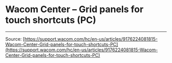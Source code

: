 # Wacom Center – Grid panels for touch shortcuts (PC)



---
Source: [https://support.wacom.com/hc/en-us/articles/9176224081815-Wacom-Center-Grid-panels-for-touch-shortcuts-PC](https://support.wacom.com/hc/en-us/articles/9176224081815-Wacom-Center-Grid-panels-for-touch-shortcuts-PC)
